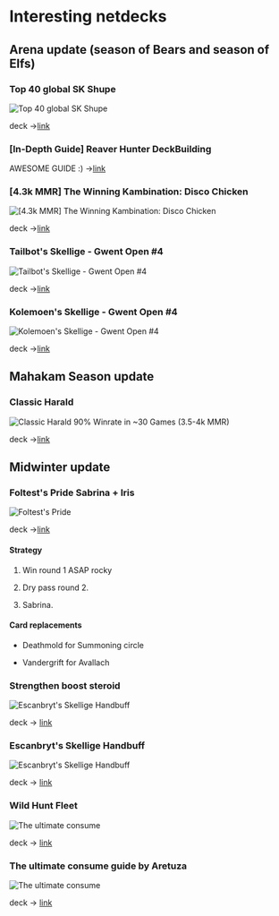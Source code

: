 # Interesting netdecks

## Arena update (season of Bears and season of Elfs)

### Top 40 global SK Shupe

![Top 40 global SK Shupe](./snapshots/sk-shupe.PNG)

deck ->[link](https://www.gwentdb.com/decks/46968-top-40-global-sk-shupe)

### [In-Depth Guide] Reaver Hunter DeckBuilding

AWESOME GUIDE :) ->[link](https://ft.reddit.com/r/gwent/comments/8b7xhi/indepth_guide_reaver_hunter_deckbuilding/)

### [4.3k MMR] The Winning Kambination: Disco Chicken

![[4.3k MMR] The Winning Kambination: Disco Chicken](./snapshots/winning-kambination.PNG)

deck ->[link](https://www.gwentdb.com/decks/40183-4-3k-mmr-the-winning-kambination-disco-chicken)

### Tailbot's Skellige - Gwent Open #4

![Tailbot's Skellige - Gwent Open #4](./snapshots/tailbots-skellige-open-4.PNG)

deck ->[link](https://www.gwentdb.com/decks/45653-tailbots-skellige-gwent-open-4)

### Kolemoen's Skellige - Gwent Open #4

![Kolemoen's Skellige - Gwent Open #4](./snapshots/kolemoens-skellige-open-4.PNG)

deck ->[link](https://www.gwentdb.com/decks/45640-kolemoens-skellige-gwent-open-4)

## Mahakam Season update

### Classic Harald

![Classic Harald 90% Winrate in ~30 Games (3.5-4k MMR)](./snapshots/classic-harald.PNG)

deck ->[link](https://www.gwentdb.com/decks/43373-classic-harald-90-winrate-in-30-games-3-5-4k-mmr)

## Midwinter update

### Foltest's Pride Sabrina + Iris

![Foltest's Pride](./snapshots/foltests-pride.PNG)

deck ->[link](https://www.gwentdb.com/decks/41190-foltests-pride-sabrina-iris)

#### Strategy

1. Win round 1 ASAP rocky 

2. Dry pass round 2. 

3. Sabrina. 

#### Card replacements

- Deathmold for Summoning circle 

- Vandergrift for Avallach

### Strengthen boost steroid

![Escanbryt's Skellige Handbuff](./snapshots/strengthen-boost-steroid.PNG)

deck -> [link](https://www.gwentdb.com/decks/41552-strengthen-boost-steroid)

### Escanbryt's Skellige Handbuff

![Escanbryt's Skellige Handbuff](./snapshots/skellige-handbuff.PNG)

deck -> [link](https://www.gwentdb.com/decks/41942-escanbryts-skellige-handbuff)

### Wild Hunt Fleet

![The ultimate consume](./snapshots/wild-hunt-fleet.PNG)

deck -> [link](https://www.gwentdb.com/decks/41478-wild-hunt-fleet)

### The ultimate consume guide by Aretuza

![The ultimate consume](./snapshots/ultimate-consume.PNG)

deck -> [link](https://www.gwentdb.com/decks/41427-the-ultimate-consume-guide-by-aretuza)